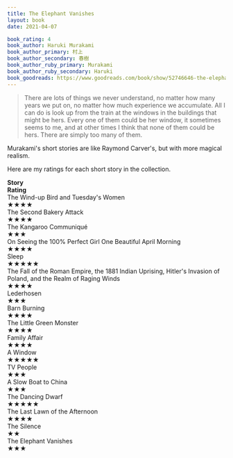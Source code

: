 ```yaml
---
title: The Elephant Vanishes
layout: book
date: 2021-04-07

book_rating: 4
book_author: Haruki Murakami 
book_author_primary: 村上
book_author_secondary: 春樹
book_author_ruby_primary: Murakami
book_author_ruby_secondary: Haruki
book_goodreads: https://www.goodreads.com/book/show/52746646-the-elephant-vanishes
---
```


> There are lots of things we never understand, no matter how many years we put on, no matter how much experience we accumulate. All I can do is look up from the train at the windows in the buildings that might be hers. Every one of them could be her window, it sometimes seems to me, and at other times I think that none of them could be hers. There are simply too many of them.

Murakami's short stories are like Raymond Carver's, but with more magical realism.

Here are my ratings for each short story in the collection.

<div class="elephant-vanishes-grid">
    <div><strong>Story</strong></div>
    <div><strong>Rating</strong></div>
    <div>The Wind-up Bird and Tuesday's Women</div>
    <div><div class="rating-stars">★★★★</div></div>
    <div>The Second Bakery Attack</div>
    <div><div class="rating-stars">★★★★</div></div>
    <div>The Kangaroo Communiqué</div>
    <div><div class="rating-stars">★★★</div></div>
    <div>On Seeing the 100% Perfect Girl One Beautiful April Morning</div>
    <div><div class="rating-stars">★★★★</div></div>
    <div>Sleep</div>
    <div><div class="rating-stars">★★★★★</div></div>
    <div>The Fall of the Roman Empire, the 1881 Indian Uprising, Hitler's Invasion of Poland, and the Realm of Raging Winds</div>
    <div><div class="rating-stars">★★★★</div></div>
    <div>Lederhosen</div>
    <div><div class="rating-stars">★★★</div></div>
    <div>Barn Burning</div>
    <div><div class="rating-stars">★★★★</div></div>
    <div>The Little Green Monster</div>
    <div><div class="rating-stars">★★★★</div></div>
    <div>Family Affair</div>
    <div><div class="rating-stars">★★★★</div></div>
    <div>A Window</div>
    <div><div class="rating-stars">★★★★★</div></div>
    <div>TV People</div>
    <div><div class="rating-stars">★★★</div></div>
    <div>A Slow Boat to China</div>
    <div><div class="rating-stars">★★★</div></div>
    <div>The Dancing Dwarf</div>
    <div><div class="rating-stars">★★★★★</div></div>
    <div>The Last Lawn of the Afternoon</div>
    <div><div class="rating-stars">★★★★</div></div>
    <div>The Silence</div>
    <div><div class="rating-stars">★★</div></div>
    <div>The Elephant Vanishes</div>
    <div><div class="rating-stars">★★★</div></div>
</div>